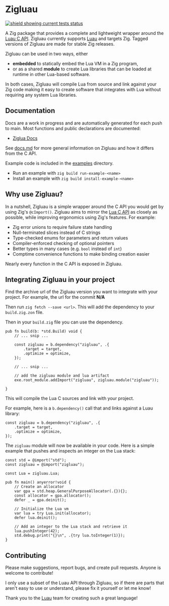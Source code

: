 # Zigluau
[![shield showing current tests status](https://github.com/SnorlaxAssist/zigluau/actions/workflows/tests.yml/badge.svg)](https://github.com/SnorlaxAssist/zigluau/actions/workflows/tests.yml)

A Zig package that provides a complete and lightweight wrapper around the [Luau C API](https://www.lua.org/manual/5.4/manual.html#4). Zigluau currently supports [Luau](https://luau-lang.org) and targets Zig. Tagged versions of Zigluau are made for stable Zig releases.

Zigluau can be used in two ways, either
* **embedded** to statically embed the Lua VM in a Zig program,
* or as a shared **module** to create Lua libraries that can be loaded at runtime in other Lua-based software.

In both cases, Zigluau will compile Lua from source and link against your Zig code making it easy to create software that integrates with Lua without requiring any system Lua libraries.

## Documentation
Docs are a work in progress and are automatically generated for each push to main. Most functions and public declarations are documented:
* [Ziglua Docs](https://natecraddock.github.io/ziglua/#ziglua.lib.Lua)

See [docs.md](https://github.com/natecraddock/ziglua/blob/main/docs.md) for more general information on Zigluau and how it differs from the C API.

Example code is included in the [examples](https://github.com/natecraddock/ziglua/tree/main/examples) directory.
* Run an example with `zig build run-example-<name>`
* Install an example with `zig build install-example-<name>`

## Why use Zigluau?
In a nutshell, Zigluau is a simple wrapper around the C API you would get by using Zig's `@cImport()`. Zigluau aims to mirror the [Lua C API](https://www.lua.org/manual/5.4/manual.html#4) as closely as possible, while improving ergonomics using Zig's features. For example:

* Zig error unions to require failure state handling
* Null-terminated slices instead of C strings
* Type-checked enums for parameters and return values
* Compiler-enforced checking of optional pointers
* Better types in many cases (e.g. `bool` instead of `int`)
* Comptime convenience functions to make binding creation easier

Nearly every function in the C API is exposed in Zigluau.

## Integrating Zigluau in your project

Find the archive url of the Zigluau version you want to integrate with your project. For example, the url for the commit **N/A**

Then run `zig fetch --save <url>`. This will add the dependency to your `build.zig.zon` file.

Then in your `build.zig` file you can use the dependency.

```zig
pub fn build(b: *std.Build) void {
    // ... snip ...

    const zigluau = b.dependency("zigluau", .{
        .target = target,
        .optimize = optimize,
    });

    // ... snip ...

    // add the zigluau module and lua artifact
    exe.root_module.addImport("zigluau", zigluau.module("zigluau"));

}
```

This will compile the Lua C sources and link with your project.

For example, here is a `b.dependency()` call that and links against a Luau library:

```zig
const zigluau = b.dependency("zigluau", .{
    .target = target,
    .optimize = optimize,
});
``````

The `zigluau` module will now be available in your code. Here is a simple example that pushes and inspects an integer on the Lua stack:

```zig
const std = @import("std");
const zigluau = @import("zigluau");

const Lua = zigluau.Lua;

pub fn main() anyerror!void {
    // Create an allocator
    var gpa = std.heap.GeneralPurposeAllocator(.{}){};
    const allocator = gpa.allocator();
    defer _ = gpa.deinit();

    // Initialize the Lua vm
    var lua = try Lua.init(allocator);
    defer lua.deinit();

    // Add an integer to the Lua stack and retrieve it
    lua.pushInteger(42);
    std.debug.print("{}\n", .{try lua.toInteger(1)});
}
```

## Contributing
Please make suggestions, report bugs, and create pull requests. Anyone is welcome to contribute!

I only use a subset of the Luau API through Zigluau, so if there are parts that aren't easy to use or understand, please fix it yourself or let me know!

Thank you to the [Luau](https://luau-lang.org/) team for creating such a great language!
